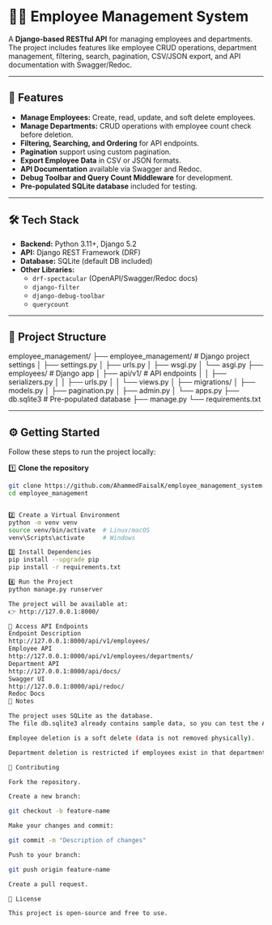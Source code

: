 # 🧑‍💼 Employee Management System

A **Django-based RESTful API** for managing employees and departments. The project includes features like employee CRUD operations, department management, filtering, search, pagination, CSV/JSON export, and API documentation with Swagger/Redoc.

---

## 🚀 Features

- **Manage Employees:** Create, read, update, and soft delete employees.
- **Manage Departments:** CRUD operations with employee count check before deletion.
- **Filtering, Searching, and Ordering** for API endpoints.
- **Pagination** support using custom pagination.
- **Export Employee Data** in CSV or JSON formats.
- **API Documentation** available via Swagger and Redoc.
- **Debug Toolbar and Query Count Middleware** for development.
- **Pre-populated SQLite database** included for testing.

---

## 🛠️ Tech Stack

- **Backend:** Python 3.11+, Django 5.2
- **API:** Django REST Framework (DRF)
- **Database:** SQLite (default DB included)
- **Other Libraries:**
  - `drf-spectacular` (OpenAPI/Swagger/Redoc docs)
  - `django-filter`
  - `django-debug-toolbar`
  - `querycount`

---

## 📂 Project Structure

employee_management/
├── employee_management/ # Django project settings
│ ├── settings.py
│ ├── urls.py
│ ├── wsgi.py
│ └── asgi.py
├── employees/ # Django app
│ ├── api/v1/ # API endpoints
│ │ ├── serializers.py
│ │ ├── urls.py
│ │ └── views.py
│ ├── migrations/
│ ├── models.py
│ ├── pagination.py
│ ├── admin.py
│ └── apps.py
├── db.sqlite3 # Pre-populated database
├── manage.py
└── requirements.txt

---

## ⚙️ Getting Started

Follow these steps to run the project locally:

1️⃣ **Clone the repository**

```bash
git clone https://github.com/AhammedFaisalK/employee_management_system.git
cd employee_management


2️⃣ Create a Virtual Environment
python -m venv venv
source venv/bin/activate  # Linux/macOS
venv\Scripts\activate     # Windows

3️⃣ Install Dependencies
pip install --upgrade pip
pip install -r requirements.txt

4️⃣ Run the Project
python manage.py runserver

The project will be available at:
👉 http://127.0.0.1:8000/

🔗 Access API Endpoints
Endpoint Description
http://127.0.0.1:8000/api/v1/employees/
Employee API
http://127.0.0.1:8000/api/v1/employees/departments/
Department API
http://127.0.0.1:8000/api/docs/
Swagger UI
http://127.0.0.1:8000/api/redoc/
Redoc Docs
📝 Notes

The project uses SQLite as the database.
The file db.sqlite3 already contains sample data, so you can test the APIs immediately after cloning.

Employee deletion is a soft delete (data is not removed physically).

Department deletion is restricted if employees exist in that department.

🤝 Contributing

Fork the repository.

Create a new branch:

git checkout -b feature-name

Make your changes and commit:

git commit -m "Description of changes"

Push to your branch:

git push origin feature-name

Create a pull request.

🪪 License

This project is open-source and free to use.
```
